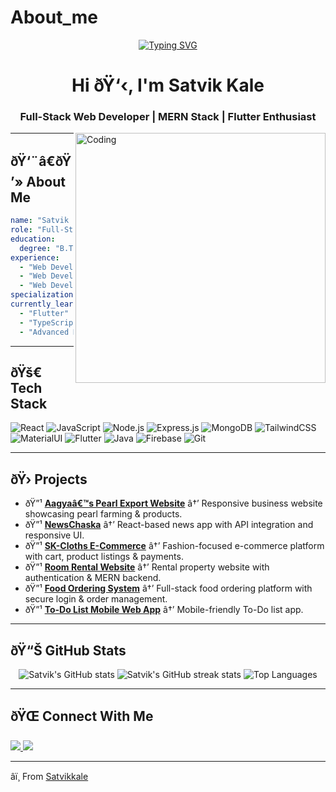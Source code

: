 # About_me
<!-- Typing SVG Banner -->
<p align="center">
  <a href="https://github.com/Satvikkale">
    <img src="https://readme-typing-svg.herokuapp.com?font=Fira+Code&weight=600&size=24&duration=3000&pause=1000&color=F75C7E&center=true&vCenter=true&width=600&lines=Full-Stack+Web+Developer;MERN+Stack+Enthusiast;Flutter+Learner;Problem+Solver;Open+Source+Contributor" alt="Typing SVG" />
  </a>
</p>

<!-- Header -->
<h1 align="center">Hi ðŸ‘‹, I'm Satvik Kale</h1>
<h3 align="center">Full-Stack Web Developer | MERN Stack | Flutter Enthusiast</h3>

<img align="right" alt="Coding" width="400" src="https://raw.githubusercontent.com/abhisheknaiidu/abhisheknaiidu/master/code.gif" />

---

## ðŸ‘¨â€ðŸ’» About Me  

```yaml
name: "Satvik Kale"
role: "Full-Stack Developer"
education:
  degree: "B.Tech in Computer Science / Information Technology"
experience:
  - "Web Developer Intern @ Revet Network"
  - "Web Developer Intern @ InternPe"
  - "Web Developer Intern @ Microspectra Software Technologies"
specialization: "Frontend & Backend Development, UI/UX, Responsive Design"
currently_learning:
  - "Flutter"
  - "TypeScript"
  - "Advanced MERN Patterns"
```

---

## ðŸš€ Tech Stack  

![React](https://img.shields.io/badge/React-20232A?style=for-the-badge&logo=react&logoColor=61DAFB)
![JavaScript](https://img.shields.io/badge/JavaScript-F7DF1E?style=for-the-badge&logo=javascript&logoColor=black)
![Node.js](https://img.shields.io/badge/Node.js-43853D?style=for-the-badge&logo=node.js&logoColor=white)
![Express.js](https://img.shields.io/badge/Express.js-404D59?style=for-the-badge)
![MongoDB](https://img.shields.io/badge/MongoDB-4EA94B?style=for-the-badge&logo=mongodb&logoColor=white)
![TailwindCSS](https://img.shields.io/badge/Tailwind_CSS-38B2AC?style=for-the-badge&logo=tailwind-css&logoColor=white)
![MaterialUI](https://img.shields.io/badge/Material_UI-007FFF?style=for-the-badge&logo=mui&logoColor=white)
![Flutter](https://img.shields.io/badge/Flutter-02569B?style=for-the-badge&logo=flutter&logoColor=white)
![Java](https://img.shields.io/badge/Java-ED8B00?style=for-the-badge&logo=java&logoColor=white)
![Firebase](https://img.shields.io/badge/Firebase-ffca28?style=for-the-badge&logo=firebase&logoColor=black)
![Git](https://img.shields.io/badge/Git-F05033?style=for-the-badge&logo=git&logoColor=white)

---

## ðŸ›  Projects  

- ðŸ”¹ **[Aagyaâ€™s Pearl Export Website](#)** â†’ Responsive business website showcasing pearl farming & products.  
- ðŸ”¹ **[NewsChaska](#)** â†’ React-based news app with API integration and responsive UI.  
- ðŸ”¹ **[SK-Cloths E-Commerce](#)** â†’ Fashion-focused e-commerce platform with cart, product listings & payments.  
- ðŸ”¹ **[Room Rental Website](#)** â†’ Rental property website with authentication & MERN backend.  
- ðŸ”¹ **[Food Ordering System](#)** â†’ Full-stack food ordering platform with secure login & order management.  
- ðŸ”¹ **[To-Do List Mobile Web App](https://satvikkale.github.io/To-Do-List-Mob-app/)** â†’ Mobile-friendly To-Do list app.  

---

## ðŸ“Š GitHub Stats  

<p align="center">
  <img src="https://github-readme-stats.vercel.app/api?username=Satvikkale&show_icons=true&theme=radical" alt="Satvik's GitHub stats" />
  <img src="https://github-readme-streak-stats.herokuapp.com/?user=Satvikkale&theme=radical" alt="Satvik's GitHub streak stats" />
  <img src="https://github-readme-stats.vercel.app/api/top-langs/?username=Satvikkale&layout=compact&theme=radical" alt="Top Languages" />
</p>

---

## ðŸŒ Connect With Me  

<p align="left">
  <a href="https://www.linkedin.com/in/satvikkale" target="_blank">
    <img src="https://img.shields.io/badge/LinkedIn-%230077B5.svg?&style=for-the-badge&logo=linkedin&logoColor=white" />
  </a>
  <a href="mailto:satvikkale24@gmail.com">
    <img src="https://img.shields.io/badge/Gmail-D14836?&style=for-the-badge&logo=gmail&logoColor=white" />
  </a>
</p>

---

â­ï¸ From [Satvikkale](https://github.com/Satvikkale)
